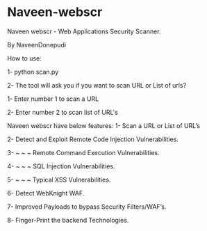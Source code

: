 # Naveen-webscr
Naveen webscr - Web Applications Security Scanner.

By NaveenDonepudi 

How to use:

1- python scan.py

2- The tool will ask you if you want to scan URL or List of urls?

1- Enter number 1 to scan a URL

2- Enter number 2 to scan list of URL's

Naveen webscr have below features:
1- Scan a URL or List of URL’s

2- Detect and Exploit Remote Code Injection Vulnerabilities.

3- ~ ~ ~ Remote Command Execution Vulnerabilities.

4- ~ ~ ~ SQL Injection Vulnerabilities.

5- ~ ~ ~ Typical XSS Vulnerabilities.

6- Detect WebKnight WAF.

7- Improved Payloads to bypass Security Filters/WAF’s.

8- Finger-Print the backend Technologies.


